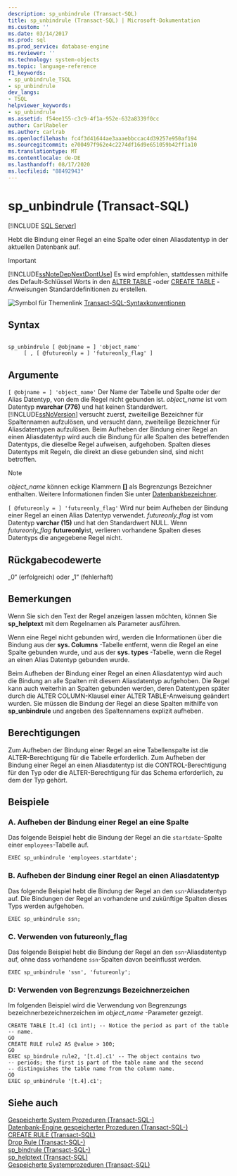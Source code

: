 ```yaml
---
description: sp_unbindrule (Transact-SQL)
title: sp_unbindrule (Transact-SQL) | Microsoft-Dokumentation
ms.custom: ''
ms.date: 03/14/2017
ms.prod: sql
ms.prod_service: database-engine
ms.reviewer: ''
ms.technology: system-objects
ms.topic: language-reference
f1_keywords:
- sp_unbindrule_TSQL
- sp_unbindrule
dev_langs:
- TSQL
helpviewer_keywords:
- sp_unbindrule
ms.assetid: f54ee155-c3c9-4f1a-952e-632a8339f0cc
author: CarlRabeler
ms.author: carlrab
ms.openlocfilehash: fc4f3d41644ae3aaaebbccac4d39257e950af194
ms.sourcegitcommit: e700497f962e4c2274df16d9e651059b42ff1a10
ms.translationtype: MT
ms.contentlocale: de-DE
ms.lasthandoff: 08/17/2020
ms.locfileid: "88492943"
---
```

# <a name="sp_unbindrule-transact-sql"></a>sp_unbindrule (Transact-SQL)
[!INCLUDE [SQL Server](../../includes/applies-to-version/sqlserver.md)]

  Hebt die Bindung einer Regel an eine Spalte oder einen Aliasdatentyp in der aktuellen Datenbank auf.  
  
> [!IMPORTANT]  
>  [!INCLUDE[ssNoteDepNextDontUse](../../includes/ssnotedepnextdontuse-md.md)] Es wird empfohlen, stattdessen mithilfe des Default-Schlüssel Worts in den [ALTER TABLE](../../t-sql/statements/alter-table-transact-sql.md) -oder [CREATE TABLE](../../t-sql/statements/create-table-transact-sql.md) -Anweisungen Standarddefinitionen zu erstellen.  
  
 ![Symbol für Themenlink](../../database-engine/configure-windows/media/topic-link.gif "Symbol für Themenlink") [Transact-SQL-Syntaxkonventionen](../../t-sql/language-elements/transact-sql-syntax-conventions-transact-sql.md)  
  
## <a name="syntax"></a>Syntax  
  
```  
  
sp_unbindrule [ @objname = ] 'object_name'   
     [ , [ @futureonly = ] 'futureonly_flag' ]  
```  
  
## <a name="arguments"></a>Argumente  
`[ @objname = ] 'object_name'` Der Name der Tabelle und Spalte oder der Alias Datentyp, von dem die Regel nicht gebunden ist. *object_name* ist vom Datentyp **nvarchar (776)** und hat keinen Standardwert. [!INCLUDE[ssNoVersion](../../includes/ssnoversion-md.md)] versucht zuerst, zweiteilige Bezeichner für Spaltennamen aufzulösen, und versucht dann, zweiteilige Bezeichner für Aliasdatentypen aufzulösen. Beim Aufheben der Bindung einer Regel an einen Aliasdatentyp wird auch die Bindung für alle Spalten des betreffenden Datentyps, die dieselbe Regel aufweisen, aufgehoben. Spalten dieses Datentyps mit Regeln, die direkt an diese gebunden sind, sind nicht betroffen.  
  
> [!NOTE]  
>  *object_name* können eckige Klammern **[]** als Begrenzungs Bezeichner enthalten. Weitere Informationen finden Sie unter [Datenbankbezeichner](../../relational-databases/databases/database-identifiers.md).  
  
`[ @futureonly = ] 'futureonly_flag'` Wird nur beim Aufheben der Bindung einer Regel an einen Alias Datentyp verwendet. *futureonly_flag* ist vom Datentyp **varchar (15)** und hat den Standardwert NULL. Wenn *futureonly_flag* **futureonly**ist, verlieren vorhandene Spalten dieses Datentyps die angegebene Regel nicht.  
  
## <a name="return-code-values"></a>Rückgabecodewerte  
 „0“ (erfolgreich) oder „1“ (fehlerhaft)  
  
## <a name="remarks"></a>Bemerkungen  
 Wenn Sie sich den Text der Regel anzeigen lassen möchten, können Sie **sp_helptext** mit dem Regelnamen als Parameter ausführen.  
  
 Wenn eine Regel nicht gebunden wird, werden die Informationen über die Bindung aus der **sys. Columns** -Tabelle entfernt, wenn die Regel an eine Spalte gebunden wurde, und aus der **sys. types** -Tabelle, wenn die Regel an einen Alias Datentyp gebunden wurde.  
  
 Beim Aufheben der Bindung einer Regel an einen Aliasdatentyp wird auch die Bindung an alle Spalten mit diesem Aliasdatentyp aufgehoben. Die Regel kann auch weiterhin an Spalten gebunden werden, deren Datentypen später durch die ALTER COLUMN-Klausel einer ALTER TABLE-Anweisung geändert wurden. Sie müssen die Bindung der Regel an diese Spalten mithilfe von **sp_unbindrule** und angeben des Spaltennamens explizit aufheben.  
  
## <a name="permissions"></a>Berechtigungen  
 Zum Aufheben der Bindung einer Regel an eine Tabellenspalte ist die ALTER-Berechtigung für die Tabelle erforderlich. Zum Aufheben der Bindung einer Regel an einen Aliasdatentyp ist die CONTROL-Berechtigung für den Typ oder die ALTER-Berechtigung für das Schema erforderlich, zu dem der Typ gehört.  
  
## <a name="examples"></a>Beispiele  
  
### <a name="a-unbinding-a-rule-from-a-column"></a>A. Aufheben der Bindung einer Regel an eine Spalte  
 Das folgende Beispiel hebt die Bindung der Regel an die `startdate`-Spalte einer `employees`-Tabelle auf.  
  
```  
EXEC sp_unbindrule 'employees.startdate';  
```  
  
### <a name="b-unbinding-a-rule-from-an-alias-data-type"></a>B. Aufheben der Bindung einer Regel an einen Aliasdatentyp  
 Das folgende Beispiel hebt die Bindung der Regel an den `ssn`-Aliasdatentyp auf. Die Bindungen der Regel an vorhandene und zukünftige Spalten dieses Typs werden aufgehoben.  
  
```  
EXEC sp_unbindrule ssn;  
```  
  
### <a name="c-using-futureonly_flag"></a>C. Verwenden von futureonly_flag  
 Das folgende Beispiel hebt die Bindung der Regel an den `ssn`-Aliasdatentyp auf, ohne dass vorhandene `ssn`-Spalten davon beeinflusst werden.  
  
```  
EXEC sp_unbindrule 'ssn', 'futureonly';  
```  
  
### <a name="d-using-delimited-identifiers"></a>D: Verwenden von Begrenzungs Bezeichnerzeichen  
 Im folgenden Beispiel wird die Verwendung von Begrenzungs bezeichnerbezeichnerzeichen im *object_name* -Parameter gezeigt.  
  
```  
CREATE TABLE [t.4] (c1 int); -- Notice the period as part of the table   
-- name.  
GO  
CREATE RULE rule2 AS @value > 100;  
GO  
EXEC sp_bindrule rule2, '[t.4].c1' -- The object contains two   
-- periods; the first is part of the table name and the second   
-- distinguishes the table name from the column name.  
GO  
EXEC sp_unbindrule '[t.4].c1';  
```  
  
## <a name="see-also"></a>Siehe auch  
 [Gespeicherte System Prozeduren &#40;Transact-SQL-&#41;](../../relational-databases/system-stored-procedures/system-stored-procedures-transact-sql.md)   
 [Datenbank-Engine gespeicherter Prozeduren &#40;Transact-SQL-&#41;](../../relational-databases/system-stored-procedures/database-engine-stored-procedures-transact-sql.md)   
 [CREATE RULE &#40;Transact-SQL&#41;](../../t-sql/statements/create-rule-transact-sql.md)   
 [Drop Rule &#40;Transact-SQL-&#41;](../../t-sql/statements/drop-rule-transact-sql.md)   
 [sp_bindrule &#40;Transact-SQL-&#41;](../../relational-databases/system-stored-procedures/sp-bindrule-transact-sql.md)   
 [sp_helptext &#40;Transact-SQL&#41;](../../relational-databases/system-stored-procedures/sp-helptext-transact-sql.md)   
 [Gespeicherte Systemprozeduren &#40;Transact-SQL&#41;](../../relational-databases/system-stored-procedures/system-stored-procedures-transact-sql.md)  
  
  
